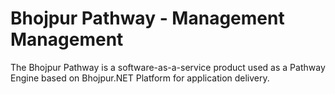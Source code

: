 # Bhojpur Pathway - Management Management
The Bhojpur Pathway is a software-as-a-service product used as a Pathway Engine based on Bhojpur.NET Platform for application delivery.
